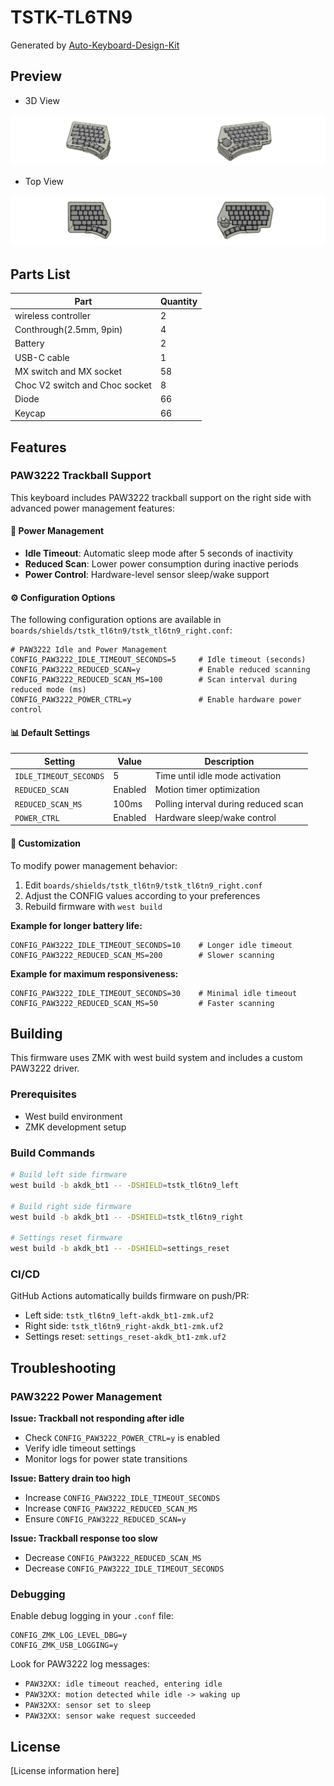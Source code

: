 # TSTK-TL6TN9

Generated by [Auto-Keyboard-Design-Kit](https://auto-kdk.pages.dev/)

## Preview

- 3D View

![Case Preview](images/TSTK-TL6TN9-case-preview.png)

- Top View

![Top View](images/TSTK-TL6TN9-top-view.png)

## Parts List

|Part|Quantity|
|---|---|
|wireless controller|2|
|Conthrough(2.5mm, 9pin)|4|
|Battery|2|
USB-C cable|1|
|MX switch and MX socket|58|
|Choc V2 switch and Choc socket|8|
|Diode|66|
|Keycap|66|

## Features

### PAW3222 Trackball Support

This keyboard includes PAW3222 trackball support on the right side with advanced power management features:

#### 🔋 Power Management
- **Idle Timeout**: Automatic sleep mode after 5 seconds of inactivity
- **Reduced Scan**: Lower power consumption during inactive periods  
- **Power Control**: Hardware-level sensor sleep/wake support

#### ⚙️ Configuration Options

The following configuration options are available in `boards/shields/tstk_tl6tn9/tstk_tl6tn9_right.conf`:

```properties
# PAW3222 Idle and Power Management
CONFIG_PAW3222_IDLE_TIMEOUT_SECONDS=5     # Idle timeout (seconds)
CONFIG_PAW3222_REDUCED_SCAN=y             # Enable reduced scanning
CONFIG_PAW3222_REDUCED_SCAN_MS=100        # Scan interval during reduced mode (ms)
CONFIG_PAW3222_POWER_CTRL=y               # Enable hardware power control
```

#### 📊 Default Settings

| Setting | Value | Description |
|---------|-------|-------------|
| `IDLE_TIMEOUT_SECONDS` | 5 | Time until idle mode activation |
| `REDUCED_SCAN` | Enabled | Motion timer optimization |
| `REDUCED_SCAN_MS` | 100ms | Polling interval during reduced scan |
| `POWER_CTRL` | Enabled | Hardware sleep/wake control |

#### 🔧 Customization

To modify power management behavior:

1. Edit `boards/shields/tstk_tl6tn9/tstk_tl6tn9_right.conf`
2. Adjust the CONFIG values according to your preferences
3. Rebuild firmware with `west build`

**Example for longer battery life:**
```properties
CONFIG_PAW3222_IDLE_TIMEOUT_SECONDS=10    # Longer idle timeout
CONFIG_PAW3222_REDUCED_SCAN_MS=200        # Slower scanning
```

**Example for maximum responsiveness:**
```properties
CONFIG_PAW3222_IDLE_TIMEOUT_SECONDS=30    # Minimal idle timeout
CONFIG_PAW3222_REDUCED_SCAN_MS=50         # Faster scanning
```

## Building

This firmware uses ZMK with west build system and includes a custom PAW3222 driver.

### Prerequisites
- West build environment
- ZMK development setup

### Build Commands
```bash
# Build left side firmware
west build -b akdk_bt1 -- -DSHIELD=tstk_tl6tn9_left

# Build right side firmware  
west build -b akdk_bt1 -- -DSHIELD=tstk_tl6tn9_right

# Settings reset firmware
west build -b akdk_bt1 -- -DSHIELD=settings_reset
```

### CI/CD
GitHub Actions automatically builds firmware on push/PR:
- Left side: `tstk_tl6tn9_left-akdk_bt1-zmk.uf2`
- Right side: `tstk_tl6tn9_right-akdk_bt1-zmk.uf2`  
- Settings reset: `settings_reset-akdk_bt1-zmk.uf2`

## Troubleshooting

### PAW3222 Power Management

**Issue: Trackball not responding after idle**
- Check `CONFIG_PAW3222_POWER_CTRL=y` is enabled
- Verify idle timeout settings
- Monitor logs for power state transitions

**Issue: Battery drain too high**
- Increase `CONFIG_PAW3222_IDLE_TIMEOUT_SECONDS`
- Increase `CONFIG_PAW3222_REDUCED_SCAN_MS`
- Ensure `CONFIG_PAW3222_REDUCED_SCAN=y`

**Issue: Trackball response too slow**
- Decrease `CONFIG_PAW3222_REDUCED_SCAN_MS` 
- Decrease `CONFIG_PAW3222_IDLE_TIMEOUT_SECONDS`

### Debugging

Enable debug logging in your `.conf` file:
```properties
CONFIG_ZMK_LOG_LEVEL_DBG=y
CONFIG_ZMK_USB_LOGGING=y
```

Look for PAW3222 log messages:
- `PAW32XX: idle timeout reached, entering idle`
- `PAW32XX: motion detected while idle -> waking up`
- `PAW32XX: sensor set to sleep`
- `PAW32XX: sensor wake request succeeded`

## License

[License information here]
